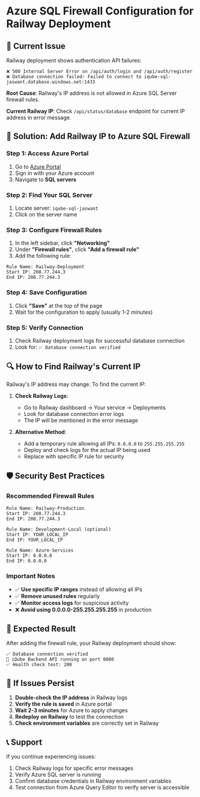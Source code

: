# Azure SQL Firewall Configuration for Railway Deployment

## 🚨 Current Issue

Railway deployment shows authentication API failures:
```
❌ 500 Internal Server Error on /api/auth/login and /api/auth/register
❌ Database connection failed: Failed to connect to iqube-sql-jaswant.database.windows.net:1433
```

**Root Cause**: Railway's IP address is not allowed in Azure SQL Server firewall rules.

**Current Railway IP**: Check `/api/status/database` endpoint for current IP address in error message.

## 🔧 Solution: Add Railway IP to Azure SQL Firewall

### Step 1: Access Azure Portal
1. Go to [Azure Portal](https://portal.azure.com)
2. Sign in with your Azure account
3. Navigate to **SQL servers**

### Step 2: Find Your SQL Server
1. Locate server: `iqube-sql-jaswant`
2. Click on the server name

### Step 3: Configure Firewall Rules
1. In the left sidebar, click **"Networking"**
2. Under **"Firewall rules"**, click **"Add a firewall rule"**
3. Add the following rule:

```
Rule Name: Railway-Deployment
Start IP: 208.77.244.3
End IP: 208.77.244.3
```

### Step 4: Save Configuration
1. Click **"Save"** at the top of the page
2. Wait for the configuration to apply (usually 1-2 minutes)

### Step 5: Verify Connection
1. Check Railway deployment logs for successful database connection
2. Look for: `✅ Database connection verified`

## 🔍 How to Find Railway's Current IP

Railway's IP address may change. To find the current IP:

1. **Check Railway Logs**:
   - Go to Railway dashboard → Your service → Deployments
   - Look for database connection error logs
   - The IP will be mentioned in the error message

2. **Alternative Method**:
   - Add a temporary rule allowing all IPs: `0.0.0.0` to `255.255.255.255`
   - Deploy and check logs for the actual IP being used
   - Replace with specific IP rule for security

## 🛡️ Security Best Practices

### Recommended Firewall Rules
```
Rule Name: Railway-Production
Start IP: 208.77.244.3
End IP: 208.77.244.3

Rule Name: Development-Local (optional)
Start IP: YOUR_LOCAL_IP
End IP: YOUR_LOCAL_IP

Rule Name: Azure-Services
Start IP: 0.0.0.0
End IP: 0.0.0.0
```

### Important Notes
- ✅ **Use specific IP ranges** instead of allowing all IPs
- ✅ **Remove unused rules** regularly
- ✅ **Monitor access logs** for suspicious activity
- ❌ **Avoid using 0.0.0.0-255.255.255.255** in production

## 🚀 Expected Result

After adding the firewall rule, your Railway deployment should show:

```
✅ Database connection verified
🚀 iQube Backend API running on port 8080
✅ Health check test: 200
```

## 🔄 If Issues Persist

1. **Double-check the IP address** in Railway logs
2. **Verify the rule is saved** in Azure portal
3. **Wait 2-3 minutes** for Azure to apply changes
4. **Redeploy on Railway** to test the connection
5. **Check environment variables** are correctly set in Railway

## 📞 Support

If you continue experiencing issues:
1. Check Railway logs for specific error messages
2. Verify Azure SQL server is running
3. Confirm database credentials in Railway environment variables
4. Test connection from Azure Query Editor to verify server is accessible
